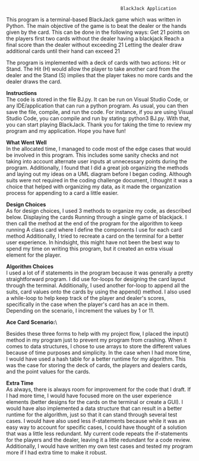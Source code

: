                                                BlackJack Application

This program is a terminal-based BlackJack game which was written in Python. The main objective of the game is to beat the dealer or the hands given by the card. This can be done in the following ways: 
Get 21 points on the players first two cards without the dealer having a blackjack
Reach a final score than the dealer without exceeding 21 
Letting the dealer draw additional cards until their hand can exceed 21 

The program is implemented with a deck of cards with two actions: Hit or Stand. The Hit (H) would allow the player to take another card from the dealer and the Stand (S) implies that the player takes no more cards and the dealer draws the card. 

**Instructions**\
The code is stored in the file BJ.py. It can be run on Visual Studio Code, or any IDE/application that can run a python program. As usual, you can then save the file, compile, and run the code. For instance, if you are using Visual Studio Code, you can compile and run by stating: python3 BJ.py. With that, you can start playing BlackJack. Thank you for taking the time to review my program and my application. Hope you have fun! 

**What Went Well**\
	In the allocated time, I managed to code most of the edge cases that would be involved in this program. This includes some sanity checks and not taking into account alternate user inputs at unnecessary points during the program. 
	Additionally, I found that I did a great job organizing the methods and laying out my ideas on a UML diagram before I began coding. Although suits were not required in the coding challenge document, I thought it was a choice that helped with organizing my data, as it made the organization process for appending to a card a little easier. 

**Design Choices**\
	As for design choices, I used 3 methods to organize my code, as described below. 
Displaying the cards
Running through a single game of blackjack. I then call the method at the end of the program for the algorithm to keep running 
A class card where I define the components I use for each card method 
	Additionally, I tried to recreate a card on the terminal for a better user experience. In hindsight, this might have not been the best way to spend my time on writing this program, but it created an extra visual element for the player. 

**Algorithm Choices**\
	I used a lot of if statements in the program because it was generally a pretty straightforward program. I did use for-loops for designing the card layout through the terminal. Additionally, I used another for-loop to append all the suits, card values onto the cards by using the append() method. I also used a while-loop to help keep track of the player and dealer's scores, specifically in the case when the player's card has an ace in them. Depending on the scenario, I increment the values by 1 or 11. 

**Ace Card Scenario:**\

Besides these three forms to help with my project flow, I placed the input() method in my program just to prevent my program from crashing. When it comes to data structures, I chose to use arrays to store the different values because of time purposes and simplicity. In the case when I had more time, I would have used a hash table for a better runtime for my algorithm. This was the case for storing the deck of cards, the players and dealers cards, and the point values for the cards. 


**Extra Time**\
	As always, there is always room for improvement for the code that I draft. If I had more time, I would have focused more on the user experience elements (better designs for the cards on the terminal or create a GUI). I would have also implemented a data structure that can result in a better runtime for the algorithm, just so that it can stand through several test cases. I would have also used less if-statements because while it was an easy way to account for specific cases, I could have thought of a solution that was a little less redundant. My current code repeats the if-statements for the players and the dealer, leaving it a little redundant for a code review. 
	Additionally, I would have written my own test cases and tested my program more if I had extra time to make it robust. 

